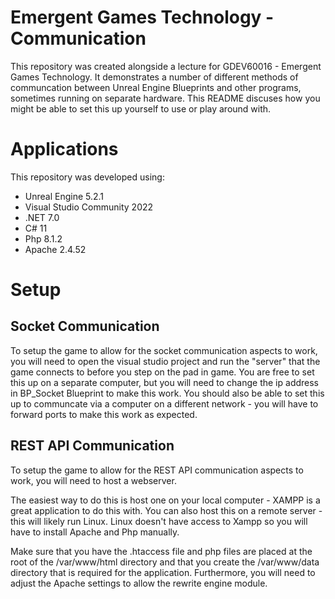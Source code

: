 # Emergent Games Technology - Communication

This repository was created alongside a lecture for GDEV60016 - Emergent Games Technology. It demonstrates a number of different methods of communcation between Unreal Engine Blueprints and other programs, sometimes running on separate hardware. This README discuses how you might be able to set this up yourself to use or play around with.

# Applications

This repository was developed using:
- Unreal Engine 5.2.1
- Visual Studio Community 2022
- .NET 7.0
- C# 11
- Php 8.1.2
- Apache 2.4.52

# Setup

## Socket Communication

To setup the game to allow for the socket communication aspects to work, you will need to open the visual studio project and run the "server" that the game connects to before you step on the pad in game. You are free to set this up on a separate computer, but you will need to change the ip address in BP_Socket Blueprint to make this work. You should also be able to set this up to communcate via a computer on a different network - you will have to forward ports to make this work as expected.

## REST API Communication

To setup the game to allow for the REST API communication aspects to work, you will need to host a webserver.

The easiest way to do this is host one on your local computer - XAMPP is a great application to do this with. You can also host this on a remote server - this will likely run Linux. Linux doesn't have access to Xampp so you will have to install Apache and Php manually.

Make sure that you have the .htaccess file and php files are placed at the root of the /var/www/html directory and that you create the /var/www/data directory that is required for the application. Furthermore, you will need to adjust the Apache settings to allow the rewrite engine module.

